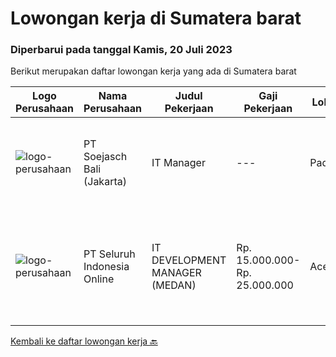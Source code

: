 
  # Lowongan kerja di Sumatera barat

  ### Diperbarui pada tanggal Kamis, 20 Juli 2023

  Berikut merupakan daftar lowongan kerja yang ada di Sumatera barat

  |Logo Perusahaan | Nama Perusahaan | Judul Pekerjaan | Gaji Pekerjaan | Lokasi | Deskripsi | Tanggal diunggah | Pranala |
  | -------------- | --------------- | --------------- | --------- | --------- | -------------- | ------- | ----------- |
  |![logo-perusahaan](https://image-service-cdn.seek.com.au/e540bf22c0679a4531814285026857de2a3a0267/ee4dce1061f3f616224767ad58cb2fc751b8d2dc)|PT Soejasch Bali (Jakarta)|IT Manager|---|Padang|Kualifikasi :1. S1 Informatika.2. Memahami operating system server.3. Memahami trouble shooting pada hardware,software dan networking.4. Memahami...|Jumat, 14 Juli 2023|https://www.jobstreet.co.id/id/job/it-manager-1036415611?token=0~c86f7998-028d-4581-836f-85b47f3d38a4&sectionRank=1&jobId=jobstreet-id-job-1036415611|
|![logo-perusahaan](https://image-service-cdn.seek.com.au/c768f0670f8f8212da7de609b6af9d0b2e5134cc/ee4dce1061f3f616224767ad58cb2fc751b8d2dc)|PT Seluruh Indonesia Online|IT DEVELOPMENT MANAGER (MEDAN)|Rp. 15.000.000-Rp. 25.000.000|Aceh|Memiliki pengalaman leadership sebagai Manager sebelumnya.Back End Engineer1. Memiliki pengalaman dalam membangun RESTful APIs2. Menguasai bahasa...|Selasa, 04 Juli 2023|https://www.jobstreet.co.id/id/job/it-development-manager-medan-4392340?token=0~c86f7998-028d-4581-836f-85b47f3d38a4&sectionRank=2&jobId=jobstreet-id-job-4392340|


  [Kembali ke daftar lowongan kerja 🔙](../README.md#daftar-lowongan-kerja)
  